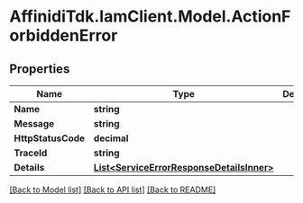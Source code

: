 # AffinidiTdk.IamClient.Model.ActionForbiddenError

## Properties

Name | Type | Description | Notes
------------ | ------------- | ------------- | -------------
**Name** | **string** |  | 
**Message** | **string** |  | 
**HttpStatusCode** | **decimal** |  | 
**TraceId** | **string** |  | 
**Details** | [**List&lt;ServiceErrorResponseDetailsInner&gt;**](ServiceErrorResponseDetailsInner.md) |  | [optional] 

[[Back to Model list]](../README.md#documentation-for-models) [[Back to API list]](../README.md#documentation-for-api-endpoints) [[Back to README]](../README.md)

